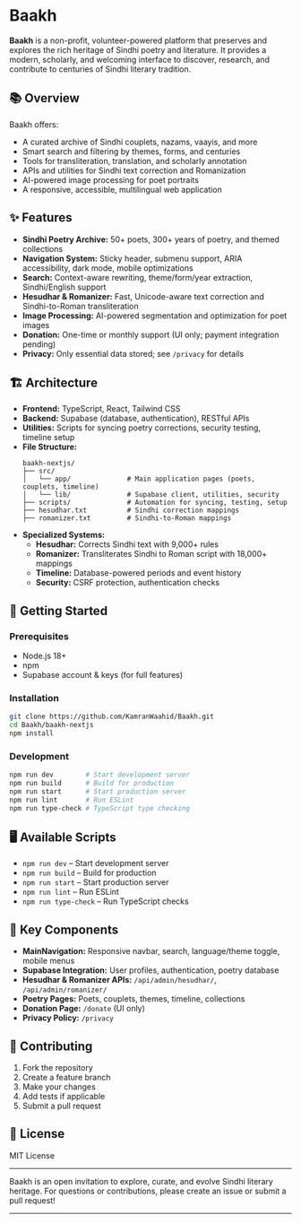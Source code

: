 # Baakh

**Baakh** is a non-profit, volunteer-powered platform that preserves and explores the rich heritage of Sindhi poetry and literature. It provides a modern, scholarly, and welcoming interface to discover, research, and contribute to centuries of Sindhi literary tradition.

## 📚 Overview

Baakh offers:
- A curated archive of Sindhi couplets, nazams, vaayis, and more
- Smart search and filtering by themes, forms, and centuries
- Tools for transliteration, translation, and scholarly annotation
- APIs and utilities for Sindhi text correction and Romanization
- AI-powered image processing for poet portraits
- A responsive, accessible, multilingual web application

## ✨ Features

- **Sindhi Poetry Archive:** 50+ poets, 300+ years of poetry, and themed collections
- **Navigation System:** Sticky header, submenu support, ARIA accessibility, dark mode, mobile optimizations
- **Search:** Context-aware rewriting, theme/form/year extraction, Sindhi/English support
- **Hesudhar & Romanizer:** Fast, Unicode-aware text correction and Sindhi-to-Roman transliteration
- **Image Processing:** AI-powered segmentation and optimization for poet images
- **Donation:** One-time or monthly support (UI only; payment integration pending)
- **Privacy:** Only essential data stored; see `/privacy` for details

## 🏗️ Architecture

- **Frontend:** TypeScript, React, Tailwind CSS
- **Backend:** Supabase (database, authentication), RESTful APIs
- **Utilities:** Scripts for syncing poetry corrections, security testing, timeline setup
- **File Structure:**  
  ```
  baakh-nextjs/
  ├── src/
  │   └── app/              # Main application pages (poets, couplets, timeline)
  │   └── lib/              # Supabase client, utilities, security
  ├── scripts/              # Automation for syncing, testing, setup
  ├── hesudhar.txt          # Sindhi correction mappings
  ├── romanizer.txt         # Sindhi-to-Roman mappings
  ```
- **Specialized Systems:**  
  - **Hesudhar:** Corrects Sindhi text with 9,000+ rules  
  - **Romanizer:** Transliterates Sindhi to Roman script with 18,000+ mappings  
  - **Timeline:** Database-powered periods and event history  
  - **Security:** CSRF protection, authentication checks  

## 🚀 Getting Started

### Prerequisites

- Node.js 18+
- npm
- Supabase account & keys (for full features)

### Installation

```bash
git clone https://github.com/KamranWaahid/Baakh.git
cd Baakh/baakh-nextjs
npm install
```

### Development

```bash
npm run dev        # Start development server
npm run build      # Build for production
npm run start      # Start production server
npm run lint       # Run ESLint
npm run type-check # TypeScript type checking
```

## 🖥️ Available Scripts

- `npm run dev` – Start development server
- `npm run build` – Build for production
- `npm run start` – Start production server
- `npm run lint` – Run ESLint
- `npm run type-check` – Run TypeScript checks

## 🔗 Key Components

- **MainNavigation:** Responsive navbar, search, language/theme toggle, mobile menus
- **Supabase Integration:** User profiles, authentication, poetry database
- **Hesudhar & Romanizer APIs:** `/api/admin/hesudhar/`, `/api/admin/romanizer/`
- **Poetry Pages:** Poets, couplets, themes, timeline, collections
- **Donation Page:** `/donate` (UI only)
- **Privacy Policy:** `/privacy`

## 🤝 Contributing

1. Fork the repository
2. Create a feature branch
3. Make your changes
4. Add tests if applicable
5. Submit a pull request

## 📄 License

MIT License

---

Baakh is an open invitation to explore, curate, and evolve Sindhi literary heritage. For questions or contributions, please create an issue or submit a pull request!

---

